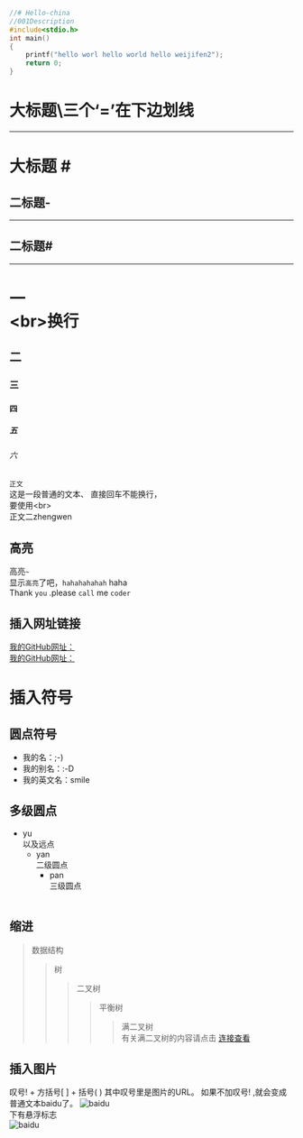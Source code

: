 ```cpp
//# Hello-china  
//001Description  
#include<stdio.h>  
int main()  
{
    printf("hello worl hello world hello weijifen2");  
    return 0;
}  
```

大标题\三个‘=’在下边划线
===

***
# 大标题 \#
二标题\-
---

---
## 二标题\#
---
# 一<br>\<br>换行
## 二<br>
### 三
#### 四
##### 五
###### 六
`正文 `   
这是一段普通的文本、
直接回车不能换行，<br> 
要使用\<br>  
        正文二zhengwen <br>
## 高亮
高亮`~`<br>
显示`高亮`了吧，`hahahahahah` haha  
Thank `you` .please `call` me `coder` 
## 插入网址链接 
[我的GitHub网址：](https://github.com/weijifenlove/Hello-china/blob/master/%E7%AC%AC%E4%BA%8C%E6%97%A5.c)  
[我的GitHub网址：](https://github.com/weijifenlove/Hello-china/blob/master/%E7%AC%AC%E4%BA%8C%E6%97%A5.c "点击进入GitHub")  
# 插入符号
## 圆点符号 
* 我的名：;-)
* 我的别名：:-D
* 我的英文名：smile<br>
## 多级圆点
* yu<br> 以及远点
    *  yan<br>二级圆点
        * pan<br>三级圆点
       <br>
## 缩进
> 数据结构<br>
>>树
>>>二叉树
>>>>平衡树
>>>>>满二叉树<br>
有关满二叉树的内容请点击 
[连接查看](www.baidu.com    "baidu 而已，呦呦！")<br>
## 插入图片
 叹号! + 方括号[ ] + 括号( ) 其中叹号里是图片的URL。
如果不加叹号! ,就会变成普通文本baidu了。
![baidu](http://www.baidu.com/img/bdlogo.gif)<br>
下有悬浮标志<br>
![baidu](http://www.baidu.com/img/bdlogo.gif "认识不：百度logo啦")<br>







        